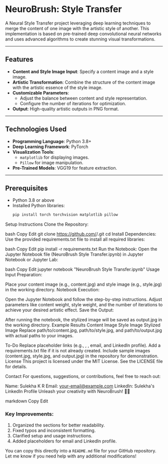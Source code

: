# NeuroBrush: Style Transfer

A Neural Style Transfer project leveraging deep learning techniques to merge the content of one image with the artistic style of another. This implementation is based on pre-trained deep convolutional neural networks and uses advanced algorithms to create stunning visual transformations.

---

## Features

- **Content and Style Image Input**: Specify a content image and a style image.
- **Artistic Transformation**: Combine the structure of the content image with the artistic essence of the style image.
- **Customizable Parameters**:
  - Adjust the balance between content and style representation.
  - Configure the number of iterations for optimization.
- **Output**: High-quality artistic outputs in PNG format.

---

## Technologies Used

- **Programming Language**: Python 3.8+
- **Deep Learning Framework**: PyTorch
- **Visualization Tools**:
  - `matplotlib` for displaying images.
  - `Pillow` for image manipulation.
- **Pre-Trained Models**: VGG19 for feature extraction.

---

## Prerequisites

- Python 3.8 or above
- Installed Python libraries:
  ```bash
  pip install torch torchvision matplotlib pillow

Setup Instructions
Clone the Repository:

bash
Copy
Edit
git clone https://github.com/<your-username>/<repo-name>.git
cd <repo-name>
Install Dependencies: Use the provided requirements.txt file to install all required libraries:

bash
Copy
Edit
pip install -r requirements.txt
Run the Notebook: Open the Jupyter Notebook file (NeuroBrush Style Transfer.ipynb) in Jupyter Notebook or Jupyter Lab:

bash
Copy
Edit
jupyter notebook "NeuroBrush Style Transfer.ipynb"
Usage
Input Preparation:

Place your content image (e.g., content.jpg) and style image (e.g., style.jpg) in the working directory.
Notebook Execution:

Open the Jupyter Notebook and follow the step-by-step instructions.
Adjust parameters like content weight, style weight, and the number of iterations to achieve your desired artistic effect.
Save the Output:

After running the notebook, the stylized image will be saved as output.jpg in the working directory.
Example Results
Content Image	Style Image	Stylized Image
Replace path/to/content.jpg, path/to/style.jpg, and path/to/output.jpg with actual paths to your images.

To-Do
Replace placeholder links (e.g., <your-username>, <repo-name>, email, and LinkedIn profile).
Add a requirements.txt file if it is not already created.
Include sample images (content.jpg, style.jpg, and output.jpg) in the repository for demonstration.
License
This project is licensed under the MIT License. See the LICENSE file for details.

Contact
For questions, suggestions, or contributions, feel free to reach out:

Name: Sulekha K R
Email: your-email@example.com
LinkedIn: Sulekha's LinkedIn Profile
Unleash your creativity with NeuroBrush! 🎨✨

markdown
Copy
Edit

### Key Improvements:
1. Organized the sections for better readability.
2. Fixed typos and inconsistent formatting.
3. Clarified setup and usage instructions.
4. Added placeholders for email and LinkedIn profile.

You can copy this directly into a `README.md` file for your GitHub repository. Let me know if you need help with any additional modifications!












